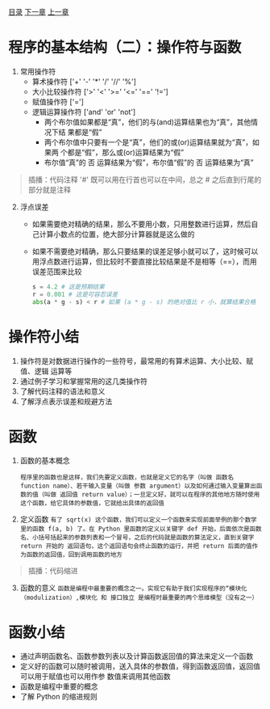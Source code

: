 [目录](README.md)   [下一章](python-1004.md)    [上一章](python-1002.md)

# 程序的基本结构（二）：操作符与函数
1. 常用操作符
   * 算术操作符      ['+' '-' '*' '/' '//' '%']
   * 大小比较操作符  ['>' '<' '>=' '<=' '==' '!=']
   * 赋值操作符      ['=']
   * 逻辑运算操作符   ['and' 'or' 'not']
        - 两个布尔值如果都是“真”，他们的与(and)运算结果也为“真”，其他情况下结   果都是“假”
        - 两个布尔值中只要有一个是“真”，他们的或(or)运算结果就为“真”，如果两    个都是“假”，那么或(or)运算结果为“假”
        - 布尔值“真”的 否 运算结果为“假”，布尔值“假”的 否 运算结果为“真”
> 插播：代码注释   '#' 既可以用在行首也可以在中间，总之 # 之后直到行尾的部分就是注释

2. 浮点误差 
   * 如果需要绝对精确的结果，那么不要用小数，只用整数进行运算，然后自己计算小数点的位置，绝大部分计算器就是这么做的
   * 如果不需要绝对精确，那么只要结果的误差足够小就可以了，这时候可以用浮点数进行运算，但比较时不要直接比较结果是不是相等（==），而用误差范围来比较 

        ```python
        s = 4.2 # 这是预期结果
        r = 0.001 # 这是可容忍误差
        abs(a * g - s) < r # 如果 (a * g - s) 的绝对值比 r 小，就算结果合格
        ```

# 操作符小结
1. 操作符是对数据进行操作的一些符号，最常用的有算术运算、大小比较、赋值、逻辑     运算等
2. 通过例子学习和掌握常用的这几类操作符
3. 了解代码注释的语法和意义
4. 了解浮点表示误差和规避方法


# 函数
1. 函数的基本概念 

    ```程序里的函数也是这样，我们先要定义函数，也就是定义它的名字（叫做 函数名 function name）、若干输入变量（叫做 参数 argument）以及如何通过输入变量算出函数的值（叫做 返回值 return value）；一旦定义好，就可以在程序的其他地方随时使用这个函数，给它具体的参数值，它就给出具体的返回值``` 

2. 定义函数
    ```有了 sqrt(x) 这个函数，我们可以定义一个函数来实现前面举例的那个数学里的函数 f(a, b) 了。在 Python 里函数的定义以关键字 def 开始，后面依次是函数名、小括号括起来的参数列表和一个冒号，之后的代码就是函数的算法定义，直到关键字 return 开始的 返回语句，这个返回语句会终止函数的运行，并把 return 后面的值作为函数的返回值，回到调用函数的地方```

> 插播：代码缩进

3. 函数的意义
    ```函数是编程中最重要的概念之一。实现它有助于我们实现程序的“模块化（modulization）,模块化 和 接口独立 是编程时最重要的两个思维模型（没有之一）```

# 函数小结
* 通过声明函数名、函数参数列表以及计算函数返回值的算法来定义一个函数
* 定义好的函数可以随时被调用，送入具体的参数值，得到函数返回值，返回值可以用于赋值也可以用作参   数值来调用其他函数
* 函数是编程中重要的概念
* 了解 Python 的缩进规则
